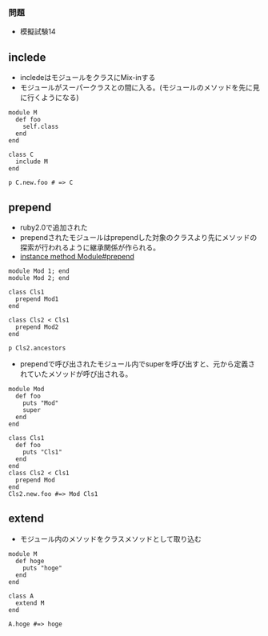 ### 問題
- 模擬試験14

## inclede
- incledeはモジュールをクラスにMix-inする
- モジュールがスーパークラスとの間に入る。(モジュールのメソッドを先に見に行くようになる)
```
module M
  def foo
    self.class
  end
end

class C
  include M
end

p C.new.foo # => C
```

## prepend
- ruby2.0で追加された
- prependされたモジュールはprependした対象のクラスより先にメソッドの探索が行われるように継承関係が作られる。
- [instance method Module#prepend](https://docs.ruby-lang.org/ja/2.0.0/method/Module/i/prepend.html)
```
module Mod 1; end
module Mod 2; end

class Cls1
  prepend Mod1
end

class Cls2 < Cls1
  prepend Mod2
end

p Cls2.ancestors
```
- prependで呼び出されたモジュール内でsuperを呼び出すと、元から定義されていたメソッドが呼び出される。
```
module Mod
  def foo
    puts "Mod"
    super
  end
end

class Cls1
  def foo
    puts "Cls1"
  end
end
class Cls2 < Cls1
  prepend Mod
end
Cls2.new.foo #=> Mod Cls1
```

## extend
- モジュール内のメソッドをクラスメソッドとして取り込む
```
module M
  def hoge
    puts "hoge"
  end
end

class A
  extend M
end

A.hoge #=> hoge
```

